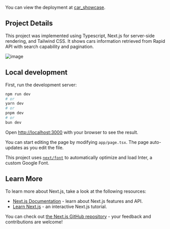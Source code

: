 You can view the deployment at [car_showcase](https://cars-showcase-hw7lwe7iv-youssefbushra.vercel.app/). 

## Project Details

This project was implemented using Typescript, Next.js for server-side rendering, and Tailwind CSS. It shows cars information retrieved from Rapid API with search capability and pagination. 

![image](https://github.com/YoussefBushra/cars_showcase/assets/50061585/da9ed865-ab07-4422-8f5e-150cfc5a9896)

## Local development

First, run the development server:

```bash
npm run dev
# or
yarn dev
# or
pnpm dev
# or
bun dev
```

Open [http://localhost:3000](http://localhost:3000) with your browser to see the result.

You can start editing the page by modifying `app/page.tsx`. The page auto-updates as you edit the file.

This project uses [`next/font`](https://nextjs.org/docs/basic-features/font-optimization) to automatically optimize and load Inter, a custom Google Font.

## Learn More

To learn more about Next.js, take a look at the following resources:

- [Next.js Documentation](https://nextjs.org/docs) - learn about Next.js features and API.
- [Learn Next.js](https://nextjs.org/learn) - an interactive Next.js tutorial.

You can check out [the Next.js GitHub repository](https://github.com/vercel/next.js/) - your feedback and contributions are welcome!
